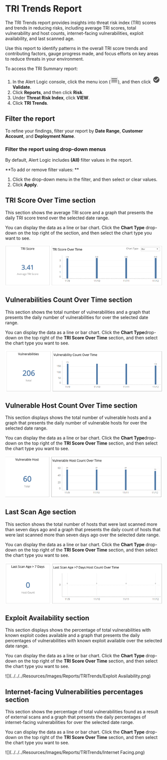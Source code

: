 # TRI Trends Report

The TRI Trends report provides insights into threat risk index (TRI) scores and trends in reducing risks, including average TRI scores, total vulnerability and host counts, internet-facing vulnerabilities, exploit availability, and last scanned age.

Use this report to identify patterns in the overall TRI score trends and contributing factors, gauge progress made, and focus efforts on key areas to reduce threats in your environment.

To access the TRI Summary report:

1. In the Alert Logic console, click the menu icon (![](../../../Resources/Images/dashboard/menu-icon.png)), and then click ![](../../../Resources/Images/dashboard/validate-icon.png)**Validate**.
2. Click **Reports**, and then click   **Risk**.
3. Under **Threat Risk Index**, click **VIEW**.
4. Click **TRI Trends**.

## Filter the report

To refine your findings, filter your report by **Date Range**, **Customer Account**, and **Deployment Name**.

### Filter the report using drop-down menus

By default, Alert Logic includes **(All)** filter values in the report.

**To add or remove filter values: **

1. Click the drop-down menu in the filter, and then select or clear values.
2. Click **Apply**.

## TRI Score Over Time section

This section  shows the average TRI score  and a graph that presents the daily TRI score trend over the selected date range.

You can display the data as a line or bar chart. Click the **Chart Type** drop-down on the top right of the section, and then select the chart type you want to see.

![](../../../Resources/Images/Reports/TRITrends/TRIScoreOverTime.png)

## Vulnerabilities Count Over Time section

This section shows the total number of vulnerabilities and a graph that presents the daily number of vulnerabilities for over the selected date range.

You can display the data as a line or bar chart. Click the **Chart Type**drop-down on the top right of the **TRI Score Over Time** section, and then select the chart type you want to see.

![](../../../Resources/Images/Reports/TRITrends/VulnerabilityOverTime.png)

## Vulnerable Host Count Over Time section

This section  displays shows the total number of vulnerable hosts and a graph that presents the daily number of vulnerable hosts for over the selected date range.

You can display the data as a line or bar chart. Click the **Chart Type**drop-down on the top right of the **TRI Score Over Time** section, and then select the chart type you want to see.

![](../../../Resources/Images/Reports/TRITrends/VulnerabilityHostsOverTime.png)

## Last Scan Age section

This section  shows the total number of hosts that were last scanned more than seven days ago and a graph that presents the daily count of hosts that were last scanned more than seven days ago over the selected date range.

You can display the data as a line or bar chart. Click the **Chart Type** drop-down on the top right of the **TRI Score Over Time** section, and then select the chart type you want to see.

![](../../../Resources/Images/Reports/TRITrends/LastScanAge.png)

## Exploit Availability section

This section displays shows the percentage of total vulnerabilities with known exploit codes available and a graph that presents the daily percentages of vulnerabilities with known exploit available over the selected date range.

You can display the data as a line or bar chart. Click the **Chart Type** drop-down on the top right of the **TRI Score Over Time** section, and then select the chart type you want to see.

![](../../../Resources/Images/Reports/TRITrends/Exploit Availability.png)

##  Internet-facing Vulnerabilities percentages section

This section shows the percentage of total vulnerabilities found as a result of external scans and a graph that presents the daily percentages of internet-facing vulnerabilities for over the selected date range.

You can display the data as a line or bar chart. Click the **Chart Type** drop-down on the top right of the **TRI Score Over Time** section, and then select the chart type you want to see.

![](../../../Resources/Images/Reports/TRITrends/Internet Facing.png)
